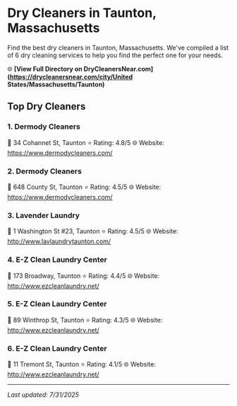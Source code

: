 # Dry Cleaners in Taunton, Massachusetts

Find the best dry cleaners in Taunton, Massachusetts. We've compiled a list of 6 dry cleaning services to help you find the perfect one for your needs.

🌐 **[View Full Directory on DryCleanersNear.com](https://drycleanersnear.com/city/United States/Massachusetts/Taunton)**

## Top Dry Cleaners

### 1. Dermody Cleaners
📍 34 Cohannet St, Taunton
⭐ Rating: 4.8/5
🌐 Website: https://www.dermodycleaners.com/

### 2. Dermody Cleaners
📍 648 County St, Taunton
⭐ Rating: 4.5/5
🌐 Website: https://www.dermodycleaners.com/

### 3. Lavender Laundry
📍 1 Washington St #23, Taunton
⭐ Rating: 4.5/5
🌐 Website: http://www.lavlaundrytaunton.com/

### 4. E-Z Clean Laundry Center
📍 173 Broadway, Taunton
⭐ Rating: 4.4/5
🌐 Website: http://www.ezcleanlaundry.net/

### 5. E-Z Clean Laundry Center
📍 89 Winthrop St, Taunton
⭐ Rating: 4.3/5
🌐 Website: http://www.ezcleanlaundry.net/

### 6. E-Z Clean Laundry Center
📍 11 Tremont St, Taunton
⭐ Rating: 4.1/5
🌐 Website: http://www.ezcleanlaundry.net/


---

*Last updated: 7/31/2025*
